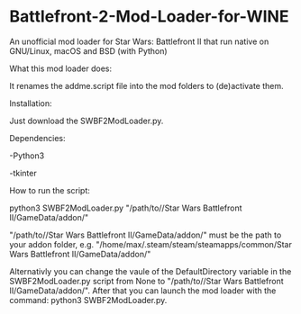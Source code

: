 # Battlefront-2-Mod-Loader-for-WINE
An unofficial mod loader for Star Wars: Battlefront II that run native on GNU/Linux, macOS and BSD (with Python)

What this mod loader does:

It renames the addme.script file into the mod folders to (de)activate them.

Installation:

Just download the SWBF2ModLoader.py.

Dependencies:

-Python3

-tkinter

How to run the script:

python3 SWBF2ModLoader.py "/path/to//Star Wars Battlefront II/GameData/addon/"

"/path/to//Star Wars Battlefront II/GameData/addon/" must be the path to your addon folder, e.g. "/home/max/.steam/steam/steamapps/common/Star Wars Battlefront II/GameData/addon/"

Alternativly you can change the vaule of the DefaultDirectory variable in the SWBF2ModLoader.py script from None to "/path/to//Star Wars Battlefront II/GameData/addon/". After that you can launch the mod loader with the command: python3 SWBF2ModLoader.py.
